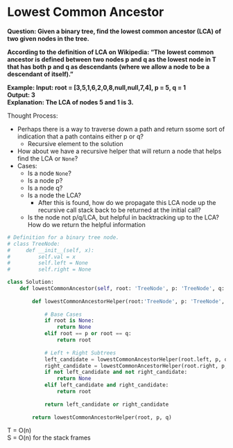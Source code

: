 # Lowest Common Ancestor

<b>Question: Given a binary tree, find the lowest common ancestor (LCA) of two given nodes in the tree.

According to the definition of LCA on Wikipedia: “The lowest common ancestor is defined between two nodes p and q as the lowest node in T that has both p and q as descendants (where we allow a node to be a descendant of itself).”

Example:
Input: root = [3,5,1,6,2,0,8,null,null,7,4], p = 5, q = 1  
Output: 3  
Explanation: The LCA of nodes 5 and 1 is 3. 

</b>

Thought Process:
* Perhaps there is a way to traverse down a path and return ssome sort of indication that a path contains either p or q?
  * Recursive element to the solution
* How about we have a recursive helper that will return a node that helps find the LCA or `None`?
* Cases:
  * Is a node `None`?
  * Is a node p?
  * Is a node q?
  * Is a node the LCA?
    * After this is found, how do we propagate this LCA node up the recursive call stack back to be returned at the initial call? 
  * Is the node not p/q/LCA, but helpful in backtracking up to the LCA? How do we return the helpful information  

```python
# Definition for a binary tree node.
# class TreeNode:
#     def __init__(self, x):
#         self.val = x
#         self.left = None
#         self.right = None

class Solution:
    def lowestCommonAncestor(self, root: 'TreeNode', p: 'TreeNode', q: 'TreeNode') -> 'TreeNode':
        
        def lowestCommonAncestorHelper(root:'TreeNode', p: 'TreeNode', q: 'TreeNode'): 
            
            # Base Cases
            if root is None:
                return None
            elif root == p or root == q:
                return root
            
            # Left + Right Subtrees
            left_candidate = lowestCommonAncestorHelper(root.left, p, q)
            right_candidate = lowestCommonAncestorHelper(root.right, p, q)
            if not left_candidate and not right_candidate:
                return None 
            elif left_candidate and right_candidate:
                return root
            
            return left_candidate or right_candidate
        
        return lowestCommonAncestorHelper(root, p, q)
```

T = O(n)   
S = O(n) for the stack frames
